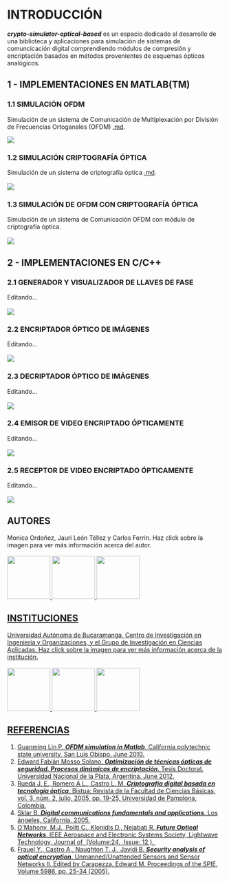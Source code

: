 # INTRODUCCIÓN #
**_crypto-simulator-optical-based_** es un espacio dedicado al desarrollo de una biblioteca y aplicaciones para simulación de sistemas de comuncicación digital comprendiendo módulos de compresión y encriptación basados en métodos provenientes de esquemas ópticos analógicos.

## 1 - IMPLEMENTACIONES EN MATLAB(TM) ##
### 1.1 SIMULACIÓN OFDM ###
Simulación de un sistema de Comunicación de Multiplexación por División de Frecuencias Ortoganales (OFDM) [.md](.md).

<img src='https://lh6.googleusercontent.com/-huzva47vKgQ/UdM7n5CrtqI/AAAAAAAAAH8/KwKb6EgFWZ4/w852-h453-no/OFDM_SIMULATION_UNAB.png'>


<h3>1.2 SIMULACIÓN CRIPTOGRAFÍA ÓPTICA</h3>
Simulación de un sistema de criptografía óptica <a href='.md'>.md</a>.<br>
<br>
<img src='https://lh5.googleusercontent.com/-RH0TrINENHs/UdM7odUQLzI/AAAAAAAAAIE/h-AsFRy2sec/w852-h453-no/CRIPTOGRAFIA_UNAB.png'>


<h3>1.3 SIMULACIÓN DE OFDM CON CRIPTOGRAFÍA ÓPTICA</h3>
Simulación de un sistema de Comunicación OFDM con módulo de criptografía óptica.<br>
<br>
<img src='https://lh3.googleusercontent.com/-KI0JSIGwNbc/UdNBtmqPlwI/AAAAAAAAAIc/rG1L4t17kfE/w852-h453-no/OFDM_CRYPTOGRAPHY_SIMULATION_UNAB.png'>

<h2>2 - IMPLEMENTACIONES EN C/C++</h2>
<h3>2.1 GENERADOR Y VISUALIZADOR DE LLAVES DE FASE</h3>
Editando...<br>
<br>
<img src='https://lh4.googleusercontent.com/-A5GN7VGkh0U/UdtIo8hUN1I/AAAAAAAAAJk/nkKW1NXVQRg/w919-h490-no/GENERADOR_LLAVE.png'>


<h3>2.2 ENCRIPTADOR ÓPTICO DE IMÁGENES</h3>
Editando...<br>
<br>
<img src='https://lh3.googleusercontent.com/-T56RkLnX95M/UdtIoOUQAdI/AAAAAAAAAJY/tB3blLSoHqc/w920-h490-no/ENCRIPTAR_IMAGEN.png'>


<h3>2.3 DECRIPTADOR ÓPTICO DE IMÁGENES</h3>
Editando...<br>
<br>
<img src='https://lh5.googleusercontent.com/-89ya7BzpaQY/UdtIoPdJR_I/AAAAAAAAAJU/R9yag-1X-JI/w920-h491-no/DECRIPTAR_IMAGEN.png'>

<h3>2.4 EMISOR DE VIDEO ENCRIPTADO ÓPTICAMENTE</h3>
Editando...<br>
<br>
<img src='https://lh6.googleusercontent.com/-dbrU3n3aLdw/UdtIoY7M8wI/AAAAAAAAAJg/wqd5OC-PbK4/w919-h490-no/EMISION_VIDEO_ECNRIPTADO.png'>

<h3>2.5 RECEPTOR DE VIDEO ENCRIPTADO ÓPTICAMENTE</h3>
Editando...<br>
<br>
<img src='https://lh4.googleusercontent.com/-k_X6VASpbn8/UdtIpcWeNvI/AAAAAAAAAJs/uLL2TEv8cdI/w919-h490-no/RECEPCION_VIDEO_ECNRIPTADO.png'>


<h2>AUTORES</h2>
Monica Ordoñez, Jauri León Téllez y Carlos Ferrin. Haz click sobre la imagen para ver más información acerca del autor.<br>
<br>
<a href='http://ciio.unab.edu.co/gincap/index.php?option=com_content&view=article&id=16&Itemid=19'>
<img src='https://lh3.googleusercontent.com/-BGcVs8zMHdw/UdMkVpBkSMI/AAAAAAAAAGo/V7lsEflcakY/w117-h159-no/Monica.png' width='100' height='100'>  <img src='https://lh6.googleusercontent.com/-zY5EUNwBOSQ/UdMkY_mu3DI/AAAAAAAAAGw/g2IVHN_pr0s/w301-h453-no/JAURI_LEON.jpg' width='100' height='100'> <img src='https://lh3.googleusercontent.com/-Gf7RbGj5wmk/UKe5ftqimyI/AAAAAAAAABA/CzEjeKsL-5c/s412/youtube_profile.png' width='100' height='100'>



<h2>INSTITUCIONES</h2>
Universidad Autónoma de Bucaramanga, Centro de Investigación en Ingeniería y Organizaciones, y el Grupo de Investigación en Ciencias Aplicadas. Haz click sobre la imagen para ver más información acerca de la institución.<br>
<br>
<a href='http://www.unab.edu.co/portal/page/portal/UNAB'>
<img src='https://lh3.googleusercontent.com/-fFqHKzV2nmQ/UdMmVL6id3I/AAAAAAAAAHM/1Lt3sXst2mg/w264-h453-no/LOGOUNAB.png' width='100' height='100'> <a href='http://ciio.unab.edu.co/'> <img src='https://lh3.googleusercontent.com/-dbDnwthUcw0/UdMmuG_XcuI/AAAAAAAAAHk/7CYjqHFg5Gs/w376-h375-no/Lciio.png' width='100' height='100'> <a href='http://ciio.unab.edu.co/gincap/'> <img src='https://lh4.googleusercontent.com/-TlPq8rvN-T4/UdMmlE3AlMI/AAAAAAAAAHc/rVuXZORRboM/w199-h123-no/Gincap.png' width='100' height='100'>



<h2>REFERENCIAS</h2>
<ol><li>Guanming Lin P. <b><i>OFDM simulation in Matlab</i></b>. California polytechnic state university, San Luis Obispo. June 2010.<br>
</li><li>Edward Fabián Mosso Solano. <b><i>Optimización de técnicas ópticas de seguridad. Procesos dinámicos de encriptación</i></b>. Tesis Doctoral. Universidad Nacional de la Plata, Argentina. June 2012.<br>
</li><li>Rueda J. E., Romero A L., Castro L. M. <b><i>Criptografía digital basada en tecnología óptica</i></b>. Bistua: Revista de la Facultad de Ciencias Básicas, vol. 3, núm. 2, julio, 2005, pp. 19-25, Universidad de Pamplona, Colombia.<br>
</li><li>Sklar B. <b><i>Digital communications fundamentals and applications</i></b>. Los ángeles, California.  2005.<br>
</li><li>O'Mahony  M.J., Politi C., Klonidis D., Nejabati R. <b><i>Future Optical Networks</i></b>. IEEE Aerospace and Electronic Systems Society, Lightwave Technology, Journal of  (Volume:24,  Issue: 12 ). <br>
</li><li>Frauel Y., Castro A., Naughton T. J., Javidi B. <b><i>Security analysis of optical encryption</i></b>. Unmanned/Unattended Sensors and Sensor Networks II. Edited by Carapezza, Edward M. Proceedings of the SPIE, Volume 5986, pp. 25-34 (2005).
